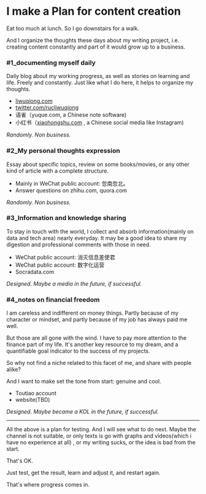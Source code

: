 # I make a Plan for content creation

Eat too much at lunch. So I go downstairs for a walk.

And I organize the thoughts these days about my writing project, i.e. creating content constantly and part of it would grow up to a business.

### #1_documenting myself daily

Daily blog about my working progress, as well as stories on learning and life. Freely and constantly. Just like what I do here, it helps to organize my thoughts.

- [liwuqiong.com](https://liwuqiong.com/plan-for-content-creation/liwuqiong.com)
- [twitter.com/rucliwuqiong](https://twitter.com/rucliwuqiong?ref=liwuqiong.com)
- 语雀（yuque.com, a Chinese note software)
- 小红书（[xiaohongshu.com](https://www.xiaohongshu.com/user/profile/60bfaefc00000000010031bb?ref=liwuqiong.com) , a Chinese social media like Instagram)

*Randomly. Non business.*

### #2_My personal thoughts expression

Essay about specific topics, review on some books/movies, or any other kind of article with a complete structure.

- Mainly in WeChat public account: 忽南忽北。
- Answer questions on zhihu.com, quora.com

*Randomly. Non business.*

### #3_Information and knowledge sharing

To stay in touch with the world, I collect and absorb information(mainly on data and tech area) nearly everyday. It may be a good idea to share my digestion and professional comments with those in need.

- WeChat public account: 消灭信息差使君
- WeChat public account: 数字化运营
- Socradata.com

*Designed. Maybe a media in the future, if successful.*

### #4_notes on financial freedom

I am careless and indifferent on money things. Partly because of my character or mindset, and partly because of my job has always paid me well.

But those are all gone with the wind. I have to pay more attention to the finance part of my life. It's another key resource to my dream, and a quantifiable goal indicator to the success of my projects.

So why not find a niche related to this facet of me, and share with people alike?

And I want to make set the tone from start: genuine and cool.

- Toutiao account
- website(TBD)

*Designed. Maybe became a KOL in the future, if successful.*

------

All the above is a plan for testing. And I will see what to do next. Maybe the channel is not suitable, or only texts is go with graphs and videos(which i have no experience at all) , or my writing sucks, or the idea is bad from the start.

That's OK.

Just test, get the result, learn and adjust it, and restart again.

That's where progress comes in.